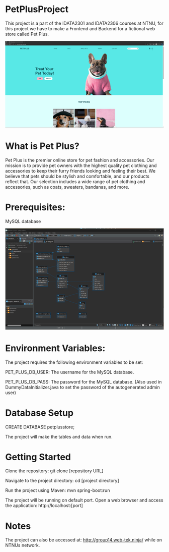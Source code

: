 # PetPlusProject

This project is a part of the IDATA2301 and IDATA2306 courses at NTNU, for this project we have to make a Frontend and Backend for a fictional web store called Pet Plus.

![Frontpage](Documentation/frontpage.png)

# What is Pet Plus?
Pet Plus is the premier online store for pet fashion and accessories. Our mission is to 
provide pet owners with the highest quality pet clothing and accessories to keep their furry friends 
looking and feeling their best. We believe that pets should be stylish and comfortable, and our products 
reflect that. Our selection includes a wide range of pet clothing and accessories, such as coats, sweaters, 
bandanas, and more.


# Prerequisites:
MySQL database

![Database](Documentation/database.png)

# Environment Variables:
The project requires the following environment variables to be set:

PET_PLUS_DB_USER: The username for the MySQL database.

PET_PLUS_DB_PASS: The password for the MySQL database. (Also used in DummyDataInitializer.java to set the password of the autogenerated admin user)


# Database Setup

CREATE DATABASE petplusstore;

The project will make the tables and data when run. 

# Getting Started

Clone the repository:   git clone [repository URL]

Navigate to the project directory:   cd [project directory]

Run the project using Maven:   mvn spring-boot:run

The project will be running on default port. Open a web browser and access the application:  http://localhost:[port]

# Notes
The project can also be accessed at: http://group14.web-tek.ninja/ while on NTNUs network.
